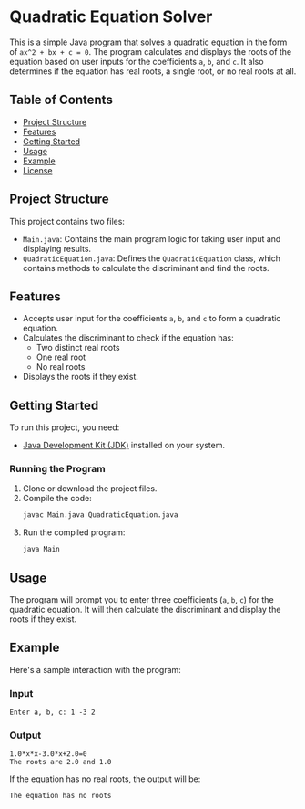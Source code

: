 # Quadratic Equation Solver

This is a simple Java program that solves a quadratic equation in the form of `ax^2 + bx + c = 0`. The program calculates and displays the roots of the equation based on user inputs for the coefficients `a`, `b`, and `c`. It also determines if the equation has real roots, a single root, or no real roots at all.

## Table of Contents
- [Project Structure](#project-structure)
- [Features](#features)
- [Getting Started](#getting-started)
- [Usage](#usage)
- [Example](#example)
- [License](#license)

## Project Structure

This project contains two files:

- `Main.java`: Contains the main program logic for taking user input and displaying results.
- `QuadraticEquation.java`: Defines the `QuadraticEquation` class, which contains methods to calculate the discriminant and find the roots.

## Features
- Accepts user input for the coefficients `a`, `b`, and `c` to form a quadratic equation.
- Calculates the discriminant to check if the equation has:
  - Two distinct real roots
  - One real root
  - No real roots
- Displays the roots if they exist.

## Getting Started
To run this project, you need:
- [Java Development Kit (JDK)](https://www.oracle.com/java/technologies/javase-jdk11-downloads.html) installed on your system.

### Running the Program
1. Clone or download the project files.
2. Compile the code:
   ```bash
   javac Main.java QuadraticEquation.java
   ```
3. Run the compiled program:
   ```bash
   java Main
   ```

## Usage
The program will prompt you to enter three coefficients (`a`, `b`, `c`) for the quadratic equation. It will then calculate the discriminant and display the roots if they exist.

## Example
Here's a sample interaction with the program:

### Input
```
Enter a, b, c: 1 -3 2
```

### Output
```
1.0*x*x-3.0*x+2.0=0
The roots are 2.0 and 1.0
```

If the equation has no real roots, the output will be:
```
The equation has no roots
```